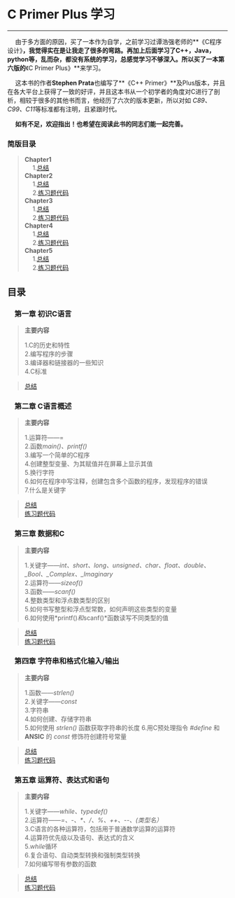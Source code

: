 # C Primer Plus 学习 
***


&emsp; 由于多方面的原因，买了一本作为自学，之前学习过谭浩强老师的**《C程序设计》**，我觉得实在是让我走了很多的弯路。再加上后面学习了C++，Java，python等，乱而杂，都没有系统的学习，总感觉学习不够深入。所以买了一本第六版的**《C Primer Plus》**来学习。

&emsp; 这本书的作者**Stephen Prata**也编写了**《C++ Primer》**及Plus版本，并且在各大平台上获得了一致的好评，并且这本书从一个初学者的角度对C进行了剖析，相较于很多的其他书而言，他经历了六次的版本更新，所以对如 *C89、C99、C11*等标准都有注明，且紧跟时代。

&emsp; **如有不足，欢迎指出！也希望在阅读此书的同志们能一起完善。**

### 简版目录  
>  **Chapter1**  
&emsp; 1.[总结](/chapter1/sum1.md)  
   **Chapter2**  
&emsp; 1.[总结](/chapter2/sum2.md)  
&emsp; 2.[练习题代码](/chapter2)  
   **Chapter3**  
&emsp; 1.[总结](/chapter3/sum3.md)  
&emsp; 2.[练习题代码](/chapter3)  
   **Chapter4**  
&emsp; 1.[总结](/chapter4/sum4.md)  
&emsp; 2.[练习题代码](/chapter4)  
   **Chapter5**  
&emsp; 1.[总结](/chapter5/sum5.md)  
&emsp; 2.[练习题代码](/chapter5)  
## 目录

### &emsp;第一章 初识C语言
> **主要内容**  
> 
> 1.C的历史和特性  
> 2.编写程序的步骤  
> 3.编译器和链接器的一些知识  
> 4.C标准

> [总结](/chapter1/sum1.md)  

### &emsp;第二章 C语言概述
> **主要内容**  
> 
> 1.运算符——=  
> 2.函数*main()、printf()*    
> 3.编写一个简单的C程序  
> 4.创建整型变量、为其赋值并在屏幕上显示其值  
> 5.换行字符  
> 6.如何在程序中写注释，创建包含多个函数的程序，发现程序的错误  
> 7.什么是关键字

> [总结](/chapter2/sum2.md)   
> [练习题代码](/chapter2)

### &emsp;第三章 数据和C
> **主要内容**  
> 
> 1.关键字——*int、short、long、unsigned、char、float、double、\_Bool、\_Complex、\_Imaginary*  
> 2.运算符——*sizeof()*   
> 3.函数——*scanf()*  
> 4.整数类型和浮点数类型的区别  
> 5.如何书写整型和浮点型常数，如何声明这些类型的变量   
> 6.如何使用*printf()*和*scanf()*函数读写不同类型的值  


> [总结](/chapter3/sum3.md)   
> [练习题代码](/chapter3)

### &emsp;第四章 字符串和格式化输入/输出
> **主要内容**  
> 
> 1.函数——*strlen()*   
> 2.关键字——*const*    
> 3.字符串  
> 4.如何创建、存储字符串  
> 5.如何使用 *strlen()* 函数获取字符串的长度
> 6.用C预处理指令 *#define* 和 **ANSIC** 的 *const* 修饰符创建符号常量 

> [总结](/chapter4/sum4.md)   
> [练习题代码](/chapter4)

### &emsp;第五章 运算符、表达式和语句
> **主要内容**  
> 
> 1.关键字——*while、typedef()*   
> 2.运算符——*=、-、\*、/、%、++、--、(类型名）*    
> 3.C语言的各种运算符，包括用于普通数学运算的运算符  
> 4.运算符优先级以及语句、表达式的含义  
> 5.*while*循环  
> 6.复合语句、自动类型转换和强制类型转换  
> 7.如何编写带有参数的函数

> [总结](/chapter5/sum5.md)   
> [练习题代码](/chapter5)





